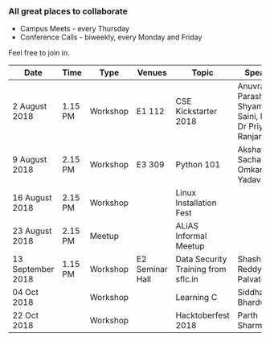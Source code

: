 ### All great places to collaborate
- Campus Meets - every Thursday
- Conference Calls - biweekly, every Monday and Friday

Feel free to join in. 

**Date**|**Time**|**Type**|**Venues**|**Topic**|**Speaker**
-----|-----|-----|-----|-----|-----
2 August 2018|1.15 PM|Workshop|E1 112|CSE Kickstarter 2018|Anuvrat Parashar, Shyam Saini, Prof. Dr Priya Ranjan
9 August 2018|2.15 PM|Workshop|E3 309|Python 101|Akshat Sachan, Omkar Yadav
16 August 2018|2.15 PM|Workshop| |Linux Installation Fest| |
23 August 2018|2.15 PM|Meetup| |ALiAS Informal Meetup| |
13 September 2018|1.15 PM|Workshop|E2 Seminar Hall|Data Security Training from sflc.in|Shashikanth Reddy Palvatla
04 Oct 2018| |Workshop| |Learning C|Siddharth Bhardwaj
22 Oct 2018| |Workshop| |Hacktoberfest 2018|Parth Sharma
